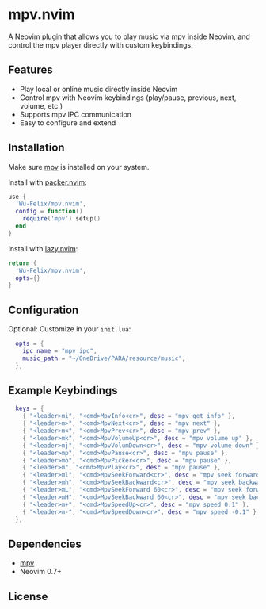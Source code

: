 # mpv.nvim

A Neovim plugin that allows you to play music via [mpv](https://mpv.io/) inside Neovim, and control the mpv player directly with custom keybindings.

## Features

- Play local or online music directly inside Neovim
- Control mpv with Neovim keybindings (play/pause, previous, next, volume, etc.)
- Supports mpv IPC communication
- Easy to configure and extend

## Installation

Make sure [mpv](https://mpv.io/) is installed on your system.

Install with [packer.nvim](https://github.com/wbthomason/packer.nvim):

```lua
use {
  'Wu-Felix/mpv.nvim',
  config = function()
    require('mpv').setup()
  end
}
```

Install with [lazy.nvim](https://github.com/folke/lazy.nvim):

```lua
return {
  'Wu-Felix/mpv.nvim',
  opts={}
}
```

## Configuration

Optional: Customize in your `init.lua`:

```lua
  opts = {
    ipc_name = "mpv_ipc",
    music_path = "~/OneDrive/PARA/resource/music",
  },
```

## Example Keybindings

```lua
  keys = {
    { "<leader>mi", "<cmd>MpvInfo<cr>", desc = "mpv get info" },
    { "<leader>m>", "<cmd>MpvNext<cr>", desc = "mpv next" },
    { "<leader>m<", "<cmd>MpvPrev<cr>", desc = "mpv prev" },
    { "<leader>mk", "<cmd>MpvVolumeUp<cr>", desc = "mpv volume up" },
    { "<leader>mj", "<cmd>MpvVolumDown<cr>", desc = "mpv volume down" },
    { "<leader>mp", "<cmd>MpvPause<cr>", desc = "mpv pause" },
    { "<leader>mo", "<cmd>MpvPicker<cr>", desc = "mpv pause" },
    { "<leader>m", "<cmd>MpvPlay<cr>", desc = "mpv pause" },
    { "<leader>ml", "<cmd>MpvSeekForward<cr>", desc = "mpv seek forward 5" },
    { "<leader>mh", "<cmd>MpvSeekBackward<cr>", desc = "mpv seek backward 5" },
    { "<leader>mL", "<cmd>MpvSeekForward 60<cr>", desc = "mpv seek forward 60" },
    { "<leader>mH", "<cmd>MpvSeekBackward 60<cr>", desc = "mpv seek backward 60" },
    { "<leader>m+", "<cmd>MpvSpeedUp<cr>", desc = "mpv speed 0.1" },
    { "<leader>m-", "<cmd>MpvSpeedDown<cr>", desc = "mpv speed -0.1" },
  },
```

## Dependencies

- [mpv](https://mpv.io/)
- Neovim 0.7+

## License
